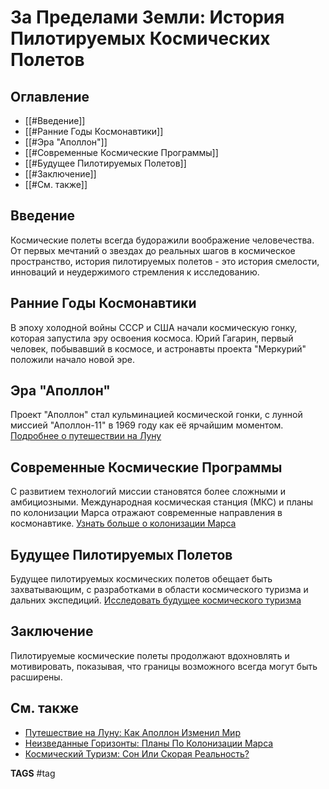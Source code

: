 # За Пределами Земли: История Пилотируемых Космических Полетов

## Оглавление
- [[#Введение]]
- [[#Ранние Годы Космонавтики]]
- [[#Эра "Аполлон"]]
- [[#Современные Космические Программы]]
- [[#Будущее Пилотируемых Полетов]]
- [[#Заключение]]
- [[#См. также]]

## Введение 
Космические полеты всегда будоражили воображение человечества. От первых мечтаний о звездах до реальных шагов в космическое пространство, история пилотируемых полетов - это история смелости, инноваций и неудержимого стремления к исследованию.

## Ранние Годы Космонавтики
В эпоху холодной войны СССР и США начали космическую гонку, которая запустила эру освоения космоса. Юрий Гагарин, первый человек, побывавший в космосе, и астронавты проекта "Меркурий" положили начало новой эре.

## Эра "Аполлон"
Проект "Аполлон" стал кульминацией космической гонки, с лунной миссией "Аполлон-11" в 1969 году как её ярчайшим моментом. [Подробнее о путешествии на Луну](moon-landing-apollo.md)

## Современные Космические Программы
С развитием технологий миссии становятся более сложными и амбициозными. Международная космическая станция (МКС) и планы по колонизации Марса отражают современные направления в космонавтике. [Узнать больше о колонизации Марса](mars-colonization-plans.md)

## Будущее Пилотируемых Полетов
Будущее пилотируемых космических полетов обещает быть захватывающим, с разработками в области космического туризма и дальних экспедиций. [Исследовать будущее космического туризма](space-tourism-dream-or-reality.md)

## Заключение
Пилотируемые космические полеты продолжают вдохновлять и мотивировать, показывая, что границы возможного всегда могут быть расширены.

## См. также
- [Путешествие на Луну: Как Аполлон Изменил Мир](moon-landing-apollo.md)
- [Неизведанные Горизонты: Планы По Колонизации Марса](mars-colonization-plans.md)
- [Космический Туризм: Сон Или Скорая Реальность?](space-tourism-dream-or-reality.md)


__TAGS__ #tag
